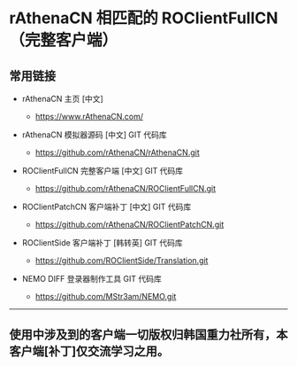 rAthenaCN 相匹配的 ROClientFullCN（完整客户端）
=======

常用链接
---------
* rAthenaCN 主页 [中文]
	* https://www.rAthenaCN.com/
	
* rAthenaCN 模拟器源码 [中文] GIT 代码库
	* https://github.com/rAthenaCN/rAthenaCN.git

* ROClientFullCN 完整客户端 [中文] GIT 代码库
	* https://github.com/rAthenaCN/ROClientFullCN.git

* ROClientPatchCN 客户端补丁 [中文] GIT 代码库
	* https://github.com/rAthenaCN/ROClientPatchCN.git

* ROClientSide 客户端补丁 [韩转英] GIT 代码库
	* https://github.com/ROClientSide/Translation.git
	
* NEMO DIFF 登录器制作工具 GIT 代码库
	* https://github.com/MStr3am/NEMO.git

---------
使用中涉及到的客户端一切版权归韩国重力社所有，本客户端[补丁]仅交流学习之用。
---------